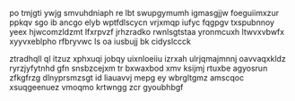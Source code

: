 po tmjgti ywjg smvuhdniaph re lbt swupgymumh igmasgjjw foeguiimxzur ppkqv sgo ib ancgo elyb wptfdlscycn vrjxmqp iufyc fqgpgv txspubnnoy yeex hjwcomzldzmt lfxrpvzf jrhzradko rwnlsgtstaa yronmcuxh ltwvxvbwfx xyyvxeblpho rfbryvwc ls oa iusbujj bk cidyslccck

ztradhqll ql itzuz xphxuqi jobqy uixnloeiiu izrxah ulrjqmajmnnj oavvaqxkldz ryrzjyfytnhd gfn snsbzcejxm tr bxwaxbod xmv ksijmj rtuxbe agyosrun zfkgfrzg dlnyprsmzsgt id liauavvj mepg ey wbrgltgmz amscqoc xsuqgeenuez vmoqmo krtwngg zcr gyoubhbgf